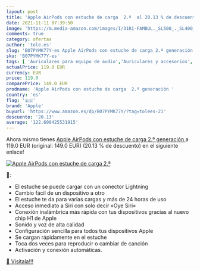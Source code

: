 ```yaml
---
layout: post
title: 'Apple AirPods con estuche de carga  2.ª  al 20.13 % de descuento'
date: 2021-11-11 07:39:50
image: 'https://m.media-amazon.com/images/I/31Ri-FAMBUL._SL500_._SL400_.jpg'
comments: true
category: ofertas
author: 'tole.es'
slug: 'B07PYMK77Y-es Apple AirPods con estuche de carga 2.ª generación'
sku: 'B07PYMK77Y-es'
tags: [ 'Auriculares para equipo de audio','Auriculares y accesorios','Electrónica','apple', ]
actualPrice: 119.0 EUR
currency: EUR
price: 119.0
comparePrice: 149.0 EUR
prodname: 'Apple AirPods con estuche de carga  2.ª generación '
country: 'es'
flag: '🇪🇸'
brand: 'Apple'
buyurl: 'https://www.amazon.es/dp/B07PYMK77Y/?tag=tolees-21'
descuento: '20.13'
average: '122.600425531915'
---
```


Ahora mismo tienes [Apple AirPods con estuche de carga  2.ª generación ](https://www.amazon.es/dp/B07PYMK77Y/?tag=tolees-21) a 119.0 EUR (original: 149.0 EUR) (20.13 %  de descuento) en el siguiente enlace!

[![Apple AirPods con estuche de carga  2.ª ](https://m.media-amazon.com/images/I/31Ri-FAMBUL._SL500_._SL400_.jpg)](https://www.amazon.es/dp/B07PYMK77Y/?tag=tolees-21)

🔎:

- El estuche se puede cargar con un conector Lightning
- Cambio fácil de un dispositivo a otro
- El estuche te da para varias cargas y más de 24 horas de uso
- Acceso inmediato a Siri con solo decir «Oye Siri»
- Conexión inalámbrica más rápida con tus dispositivos gracias al nuevo chip H1 de Apple
- Sonido y voz de alta calidad
- Configuración sencilla para todos tus dispositivos Apple
- Se cargan rápidamente en el estuche
- Toca dos veces para reproducir o cambiar de canción
- Activación y conexión automáticas.

[🛒 Visítala!!!](https://www.amazon.es/dp/B07PYMK77Y/?tag=tolees-21)
